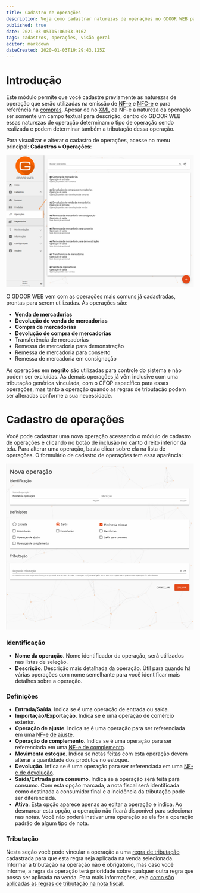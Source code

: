 ```yaml
---
title: Cadastro de operações
description: Veja como cadastrar naturezas de operações no GDOOR WEB para usar nos documentos
published: true
date: 2021-03-05T15:06:03.916Z
tags: cadastros, operações, visão geral
editor: markdown
dateCreated: 2020-01-03T19:29:43.125Z
---
```


# Introdução

Este módulo permite que você cadastre previamente as naturezas de operação que serão utilizadas na emissão de [NF-e](/movimentos/nf-e) e [NFC-e](/movimentos/nfc-e) e para referência na [compras](/movimentos/compras). Apesar de no [XML](/glossario#xml) da NF-e a natureza da operação ser somente um campo textual para descrição, dentro do GDOOR WEB essas naturezas de operação determinam o tipo de operação sendo realizada e podem determinar também a tributação dessa operação.

Para visualizar e alterar o cadastro de operações, acesse no menu principal: **Cadastros &raquo; Operações**:

![Acessar o módulo de operações](/cadastros/operacoes/acessar-operacoes.png)

O GDOOR WEB vem com as operações mais comuns já cadastradas, prontas para serem utilizadas. As operações são:

- **Venda de mercadorias**
- **Devolução de venda de mercadorias**
- **Compra de mercadorias**
- **Devolução de compra de mercadorias**
- Transferência de mercadorias
- Remessa de mercadoria para demonstração
- Remessa de mercadoria para conserto
- Remessa de mercadoria em consignação

As operações em **negrito** são utilizadas para controle do sistema e não podem ser excluídas. As demais operações já vêm inclusive com uma tributação genérica vinculada, com o CFOP específico para essas operações, mas tanto a operação quando as regras de tributação podem ser alteradas conforme a sua necessidade.

# Cadastro de operações

Você pode cadastrar uma nova operação acessando o módulo de cadastro de operações e clicando no botão de inclusão no canto direito inferior da tela. Para alterar uma operação, basta clicar sobre ela na lista de operações. O formulário de cadastro de operações tem essa aparência:

![Formulário para cadastro de operações](/cadastros/operacoes/formulario-para-cadastro-de-operacoes.png)

### Identificação 

- **Nome da operação**. Nome identificador da operação, será utilizados nas listas de seleção.
- **Descrição**. Descrição mais detalhada da operação. Útil para quando há várias operações com nome semelhante para você identificar mais detalhes sobre a operação.

### Definições

- **Entrada/Saída**. Indica se é uma operação de entrada ou saída.
- **Importação/Exportação**. Indica se é uma operação de comércio exterior.
- **Operação de ajuste**. Indica se é uma operação para ser referenciada em uma [NF-e de ajuste](/movimentos/nf-e/ajuste).
- **Operação de complemento**. Indica se é uma operação para ser referenciada em uma [NF-e de complemento](/movimentos/nf-e/complemento).
- **Movimenta estoque**. Indica se notas feitas com esta operação devem alterar a quantidade dos produtos no estoque.
- **Devolução**. Infica se é uma operação para ser referenciada em uma [NF-e de devolução](/movimentos/nf-e/devolucao).
- **Saída/Entrada para consumo**. Indica se a operação será feita para consumo. Com esta opção marcada, a nota fiscal será identificada como destinada a consumidor final e a incidência da tributação pode ser diferenciada.
- **Ativa**. Esta opção aparece apenas ao editar a operação e indica. Ao desmarcar esta opção, a operação não ficará disponível para selecionar nas notas. Você não poderá inativar uma operação se ela for a operação padrão de algum tipo de nota.

### Tributação

Nesta seção você pode vincular a operação a uma [regra de tributação](/configuracoes/impostos/regras-de-tributacao) cadastrada para que esta regra seja aplicada na venda selecionada. Informar a tributação na operação não é obrigatório, mas caso você informe, a regra da operação terá prioridade sobre qualquer outra regra que possa ser aplicada na venda. Para mais informações, veja [como são aplicadas as regras de tributação na nota fiscal](/configuracoes/impostos/regras-de-tributacao#aplicacao).